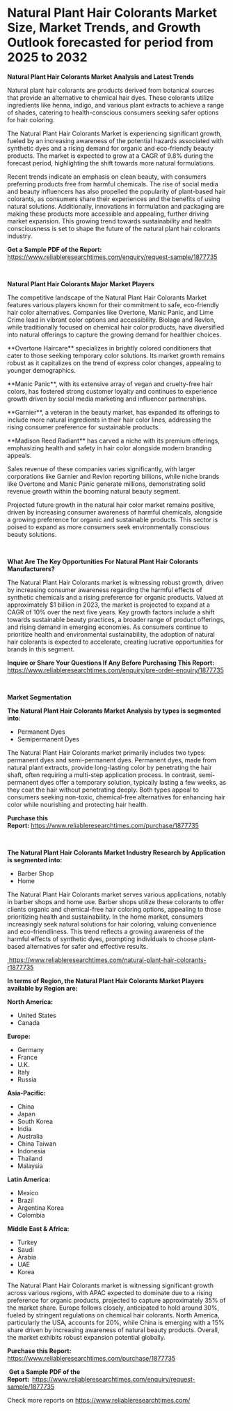<p><h1>Natural Plant Hair Colorants Market Size, Market Trends, and Growth Outlook forecasted for period from 2025 to 2032</h1></p><p><strong>Natural Plant Hair Colorants Market Analysis and Latest Trends</strong></p>
<p><p>Natural plant hair colorants are products derived from botanical sources that provide an alternative to chemical hair dyes. These colorants utilize ingredients like henna, indigo, and various plant extracts to achieve a range of shades, catering to health-conscious consumers seeking safer options for hair coloring.</p><p>The Natural Plant Hair Colorants Market is experiencing significant growth, fueled by an increasing awareness of the potential hazards associated with synthetic dyes and a rising demand for organic and eco-friendly beauty products. The market is expected to grow at a CAGR of 9.8% during the forecast period, highlighting the shift towards more natural formulations.</p><p>Recent trends indicate an emphasis on clean beauty, with consumers preferring products free from harmful chemicals. The rise of social media and beauty influencers has also propelled the popularity of plant-based hair colorants, as consumers share their experiences and the benefits of using natural solutions. Additionally, innovations in formulation and packaging are making these products more accessible and appealing, further driving market expansion. This growing trend towards sustainability and health consciousness is set to shape the future of the natural plant hair colorants industry.</p></p>
<p><strong>Get a Sample PDF of the Report:&nbsp;</strong> <a href="https://www.reliableresearchtimes.com/enquiry/request-sample/1877735?utm_campaign=2395&utm_medium=2&utm_source=Github&utm_content=ia&utm_term=10022025&utm_id=natural-plant-hair-colorants">https://www.reliableresearchtimes.com/enquiry/request-sample/1877735</a></p>
<p>&nbsp;</p>
<p><strong>Natural Plant Hair Colorants Major Market Players</strong></p>
<p><p>The competitive landscape of the Natural Plant Hair Colorants Market features various players known for their commitment to safe, eco-friendly hair color alternatives. Companies like Overtone, Manic Panic, and Lime Crime lead in vibrant color options and accessibility. Biolage and Revlon, while traditionally focused on chemical hair color products, have diversified into natural offerings to capture the growing demand for healthier choices.</p><p>**Overtone Haircare** specializes in brightly colored conditioners that cater to those seeking temporary color solutions. Its market growth remains robust as it capitalizes on the trend of express color changes, appealing to younger demographics. </p><p>**Manic Panic**, with its extensive array of vegan and cruelty-free hair colors, has fostered strong customer loyalty and continues to experience growth driven by social media marketing and influencer partnerships. </p><p>**Garnier**, a veteran in the beauty market, has expanded its offerings to include more natural ingredients in their hair color lines, addressing the rising consumer preference for sustainable products. </p><p>**Madison Reed Radiant** has carved a niche with its premium offerings, emphasizing health and safety in hair color alongside modern branding appeals. </p><p>Sales revenue of these companies varies significantly, with larger corporations like Garnier and Revlon reporting billions, while niche brands like Overtone and Manic Panic generate millions, demonstrating solid revenue growth within the booming natural beauty segment.</p><p>Projected future growth in the natural hair color market remains positive, driven by increasing consumer awareness of harmful chemicals, alongside a growing preference for organic and sustainable products. This sector is poised to expand as more consumers seek environmentally conscious beauty solutions.</p></p>
<p>&nbsp;</p>
<p><strong>What Are The Key Opportunities For Natural Plant Hair Colorants Manufacturers?</strong></p>
<p><p>The Natural Plant Hair Colorants market is witnessing robust growth, driven by increasing consumer awareness regarding the harmful effects of synthetic chemicals and a rising preference for organic products. Valued at approximately $1 billion in 2023, the market is projected to expand at a CAGR of 10% over the next five years. Key growth factors include a shift towards sustainable beauty practices, a broader range of product offerings, and rising demand in emerging economies. As consumers continue to prioritize health and environmental sustainability, the adoption of natural hair colorants is expected to accelerate, creating lucrative opportunities for brands in this segment.</p></p>
<p><strong>Inquire or Share Your Questions If Any Before Purchasing This Report:</strong> <a href="https://www.reliableresearchtimes.com/enquiry/pre-order-enquiry/1877735?utm_campaign=2395&utm_medium=2&utm_source=Github&utm_content=ia&utm_term=10022025&utm_id=natural-plant-hair-colorants">https://www.reliableresearchtimes.com/enquiry/pre-order-enquiry/1877735</a></p>
<p>&nbsp;</p>
<p><strong>Market Segmentation</strong></p>
<p><strong>The Natural Plant Hair Colorants Market Analysis by types is segmented into:</strong></p>
<p><ul><li>Permanent Dyes</li><li>Semipermanent Dyes</li></ul></p>
<p><p>The Natural Plant Hair Colorants market primarily includes two types: permanent dyes and semi-permanent dyes. Permanent dyes, made from natural plant extracts, provide long-lasting color by penetrating the hair shaft, often requiring a multi-step application process. In contrast, semi-permanent dyes offer a temporary solution, typically lasting a few weeks, as they coat the hair without penetrating deeply. Both types appeal to consumers seeking non-toxic, chemical-free alternatives for enhancing hair color while nourishing and protecting hair health.</p></p>
<p><strong>Purchase this Report:&nbsp;</strong><a href="https://www.reliableresearchtimes.com/purchase/1877735?utm_campaign=2395&utm_medium=2&utm_source=Github&utm_content=ia&utm_term=10022025&utm_id=natural-plant-hair-colorants">https://www.reliableresearchtimes.com/purchase/1877735</a></p>
<p>&nbsp;</p>
<p><strong>The Natural Plant Hair Colorants Market Industry Research by Application is segmented into:</strong></p>
<p><ul><li>Barber Shop</li><li>Home</li></ul></p>
<p><p>The Natural Plant Hair Colorants market serves various applications, notably in barber shops and home use. Barber shops utilize these colorants to offer clients organic and chemical-free hair coloring options, appealing to those prioritizing health and sustainability. In the home market, consumers increasingly seek natural solutions for hair coloring, valuing convenience and eco-friendliness. This trend reflects a growing awareness of the harmful effects of synthetic dyes, prompting individuals to choose plant-based alternatives for safer and effective results.</p></p>
<p><a href="https://www.reliableresearchtimes.com/natural-plant-hair-colorants-r1877735?utm_campaign=2395&utm_medium=2&utm_source=Github&utm_content=ia&utm_term=10022025&utm_id=natural-plant-hair-colorants">&nbsp;https://www.reliableresearchtimes.com/natural-plant-hair-colorants-r1877735</a></p>
<p><strong>In terms of Region, the Natural Plant Hair Colorants Market Players available by Region are:</strong></p>
<p>
    <p> <strong> North America: </strong>
        <ul>
            <li>United States</li>
            <li>Canada</li>
        </ul>
        </p> 
    <p> <strong> Europe: </strong>
        <ul>
            <li>Germany</li>
            <li>France</li>
            <li>U.K.</li>
            <li>Italy</li>
            <li>Russia</li>
        </ul>
        </p> 
    <p> <strong> Asia-Pacific: </strong>
        <ul>
            <li>China</li>
            <li>Japan</li>
            <li>South Korea</li>
            <li>India</li>
            <li>Australia</li>
            <li>China Taiwan</li>
            <li>Indonesia</li>
            <li>Thailand</li>
            <li>Malaysia</li>
        </ul>
        </p> 
    <p> <strong> Latin America: </strong>
        <ul>
            <li>Mexico</li>
            <li>Brazil</li>
            <li>Argentina Korea</li>
            <li>Colombia</li>
        </ul>
        </p> 
    <p> <strong> Middle East & Africa: </strong>
        <ul>
            <li>Turkey</li>
            <li>Saudi</li>
            <li>Arabia</li>
            <li>UAE</li>
            <li>Korea</li>
        </ul>
    </p>
    </p>
<p><p>The Natural Plant Hair Colorants market is witnessing significant growth across various regions, with APAC expected to dominate due to a rising preference for organic products, projected to capture approximately 35% of the market share. Europe follows closely, anticipated to hold around 30%, fueled by stringent regulations on chemical hair colorants. North America, particularly the USA, accounts for 20%, while China is emerging with a 15% share driven by increasing awareness of natural beauty products. Overall, the market exhibits robust expansion potential globally.</p></p>
<p><strong>Purchase this Report: </strong><a href="https://www.reliableresearchtimes.com/purchase/1877735?utm_campaign=2395&utm_medium=2&utm_source=Github&utm_content=ia&utm_term=10022025&utm_id=natural-plant-hair-colorants">https://www.reliableresearchtimes.com/purchase/1877735</a></p>
<p>&nbsp;<strong>Get a Sample PDF of the Report:&nbsp;&nbsp;</strong><a href="https://www.reliableresearchtimes.com/enquiry/request-sample/1877735?utm_campaign=2395&utm_medium=2&utm_source=Github&utm_content=ia&utm_term=10022025&utm_id=natural-plant-hair-colorants">https://www.reliableresearchtimes.com/enquiry/request-sample/1877735</a></p>
<p><strong></strong></p>
<p>Check more reports on <a href="https://www.reliableresearchtimes.com/?utm_campaign=2395&utm_medium=2&utm_source=Github&utm_content=ia&utm_term=10022025&utm_id=natural-plant-hair-colorants">https://www.reliableresearchtimes.com/</a></p>